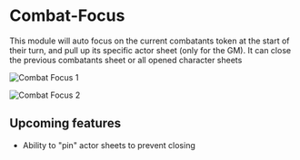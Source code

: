 # Combat-Focus

This module will auto focus on the current combatants token at the start of their turn, and pull up its specific actor sheet (only for the GM).
It can close the previous combatants sheet or all opened character sheets

![Combat Focus 1](https://github.com/kandashi/Combat-Focus/blob/main/Images/auto%20focus.gif?raw=true)

![Combat Focus 2](https://github.com/kandashi/Combat-Focus/blob/main/Images/auto%20focus%202.gif?raw=true)



## Upcoming features
- Ability to "pin" actor sheets to prevent closing

